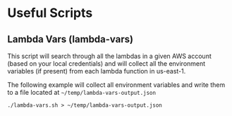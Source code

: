 # Useful Scripts

## Lambda Vars (lambda-vars)

This script will search through all the lambdas in a given AWS account (based on
your local credentials) and will collect all the environment variables (if
present) from each lambda function in us-east-1.

The following example will collect all environment variables and write them to a
file located at `~/temp/lambda-vars-output.json`

`./lambda-vars.sh > ~/temp/lambda-vars-output.json`
